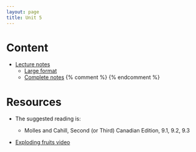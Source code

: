 ```yaml
---
layout: page
title: Unit 5
---
```


# Content

* [Lecture notes](/materials/life_history.handouts.pdf)
    * [Large format](/materials/life_history.large.pdf)
    * [Complete notes](materials/life_history.complete.pdf)
{% comment %} 
{% endcomment %} 

# Resources

* The suggested reading is:
  * Molles and Cahill, Second (or Third) Canadian Edition, 9.1, 9.2, 9.3

* [Exploding fruits video](https://www.youtube.com/watch?v=NsIojj4PzAo)


